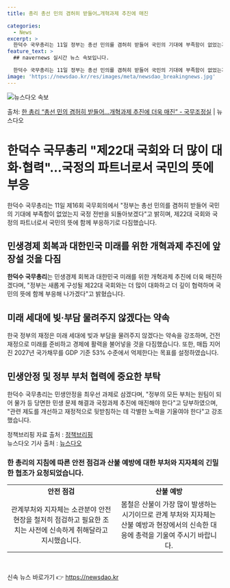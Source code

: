 ```yaml
---
title: 총리 총선 민의 겸허히 받들어…개혁과제 추진에 매진

categories:
  - News
excerpt: >
  한덕수 국무총리는 11일 정부는 총선 민의를 겸허히 받들어 국민의 기대에 부족함이 없었는지 국정 전반을 되돌…
feature_text: >
  ## navernews 실시간 뉴스 속보입니다.

  한덕수 국무총리는 11일 정부는 총선 민의를 겸허히 받들어 국민의 기대에 부족함이 없었는지 국정 전반을 되돌…
image: 'https://newsdao.kr/res/images/meta/newsdao_breakingnews.jpg'
---
```


![뉴스다오 속보](https://newsdao.kr/res/images/meta/newsdao_breakingnews.jpg)

<p>출처: <a href="https://newsdao.kr/3568" rel="dofollow">한 총리 “총선 민의 겸허히 받들어…개혁과제 추진에 더욱 매진” - 국무조정실</a> | 뉴스다오</p>

<h1 data-ke-size="size26"><b>한덕수 국무총리 "제22대 국회와 더 많이 대화·협력"…국정의 파트너로서 국민의 뜻에 부응</b></h1>

<p data-ke-size="size16">한덕수 국무총리는 11일 제16회 국무회의에서 "정부는 총선 민의를 겸허히 받들어 국민의 기대에 부족함이 없었는지 국정 전반을 되돌아보겠다"고 밝히며, 제22대 국회와 국정의 파트너로서 국민의 뜻에 함께 부응하기로 다짐했습니다.</p>

<h2 data-ke-size="size24"><b>민생경제 회복과 대한민국 미래를 위한 개혁과제 추진에 앞장설 것을 다짐</b></h2>

<p data-ke-size="size16"><b>한덕수 국무총리</b>는 민생경제 회복과 대한민국 미래를 위한 개혁과제 추진에 더욱 매진하겠다며, "정부는 새롭게 구성될 제22대 국회와는 더 많이 대화하고 더 깊이 협력하며 국민의 뜻에 함께 부응해 나가겠다"고 밝혔습니다.</p>

<h2 data-ke-size="size24"><b>미래 세대에 빚·부담 물려주지 않겠다는 약속</b></h2>

<p data-ke-size="size16">한국 정부의 재정은 미래 세대에 빚과 부담을 물려주지 않겠다는 약속을 강조하며, 건전 재정으로 미래를 준비하고 경제에 활력을 불어넣을 것을 다짐했습니다. 또한, 매듭 지어진 2027년 국가채무를 GDP 기준 53% 수준에서 억제한다는 목표를 설정하였습니다.</p>

<h2 data-ke-size="size24"><b>민생안정 및 정부 부처 협력에 중요한 부탁</b></h2>

<p data-ke-size="size16">한덕수 국무총리는 민생안정을 최우선 과제로 삼겠다며, "정부의 모든 부처는 원팀이 되어 물가 등 당면한 민생 문제 해결과 국정과제 추진에 매진해야 한다"고 당부하였으며, "관련 제도를 개선하고 재정적으로 뒷받침하는 데 각별한 노력을 기울여야 한다"고 강조했습니다.</p>

<p data-ke-size="size16">정책브리핑 자료 출처 : <a href="https://www.korea.kr/">정책브리핑</a><br>뉴스다오 기사 출처 : <a href="https://newsdao.kr/3568">뉴스다오</a></p>
<h3 data-ke-size="size22">한 총리의 지침에 따른 안전 점검과 산불 예방에 대한 부처와 지자체의 긴밀한 협조가 요청되었습니다.</h3>
<table>
	<tbody>
		<tr>
			<td style="text-align: center; width: 50%; height: 17px;"><b>안전 점검</b></td>
			<td style="text-align: center; width: 50%; height: 17px;"><b>산불 예방</b></td>
		</tr>
		<tr>
			<td style="text-align: center; height: 17px;">관계부처와 지자체는 소관분야 안전 현장을 철저히 점검하고 필요한 조치는 사전에 신속하게 취해달라고 지시했습니다.</td>
			<td style="text-align: center; height: 17px;">봄철은 산불이 가장 많이 발생하는 시기이므로 관계 부처와 지자체는 산불 예방과 현장에서의 신속한 대응에 총력을 기울여 주시기 바랍니다.</td>
		</tr>
	</tbody>
</table>
<p data-ke-size="size16">&nbsp;</p> 

신속 뉴스 바로가기 👉 <a href="https://newsdao.kr" rel="dofollow">https://newsdao.kr</a>


